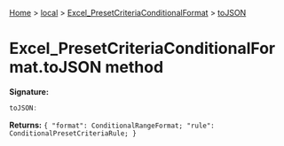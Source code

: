 [Home](./index) &gt; [local](local.md) &gt; [Excel\_PresetCriteriaConditionalFormat](local.excel_presetcriteriaconditionalformat.md) &gt; [toJSON](local.excel_presetcriteriaconditionalformat.tojson.md)

# Excel\_PresetCriteriaConditionalFormat.toJSON method


**Signature:**
```javascript
toJSON:
```
**Returns:** `{
            "format": ConditionalRangeFormat;
            "rule": ConditionalPresetCriteriaRule;
        }`

